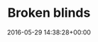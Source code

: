 ---
title:		"Broken blinds"
type:		"photos"
mediatype:		"upload"
location:		"Berlin, Germany"
date:		"2016-05-29 14:38:28+00:00"
album:		"abandoned"
filename:		"stadtbad-wedding-blinds.md"
series:		"stadtbad"
cl_public_id:		"abandoned/stadtbad-wedding-blinds"
cl_version:		1497000037
format:		"tiff"
bytes:		2686064
width:		961
height:		1440
colours:
- "#74683F"
- "#3A351B"
- "#7B7546"
- "#F6F6E1"
- "#191204"
- "#1C0A04"
- "#C6BF7E"
- "#577C54"
- "#2C3018"
- "#BAAB74"
- "#F2EFE7"
- "#70743C"
- "#72462F"
- "#392015"
- "#7D3D3C"
exposure_mode:		"Auto"
program:		"Aperture-priority AE"
aperture:		"2.8"
focal_length:		"24.0 mm"
iso:		"500"
shutter_speed:		"1/250"
metering:		"Center-weighted average"
flash:		"Off, Did not fire"
white_balance:		"Custom"
colour_temp:		"5100"
has_crop:		"true"
orientation:		"Horizontal (normal)"
camera_model:		"NIKON D800"
lens_info:		"24-70mm f/2.8"
artist: "Matt Finucane"
x_resolution:		"300"
y_resolution:		"300"
---